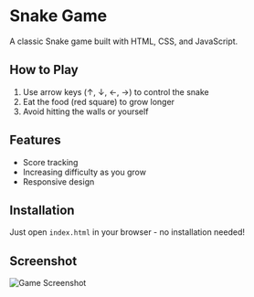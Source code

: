 # Snake Game

A classic Snake game built with HTML, CSS, and JavaScript.

## How to Play

1. Use arrow keys (↑, ↓, ←, →) to control the snake
2. Eat the food (red square) to grow longer
3. Avoid hitting the walls or yourself

## Features

- Score tracking
- Increasing difficulty as you grow
- Responsive design

## Installation

Just open `index.html` in your browser - no installation needed!

## Screenshot

![Game Screenshot](screenshot.png)
